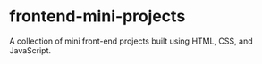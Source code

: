 # frontend-mini-projects
A collection of mini front-end projects built using HTML, CSS, and JavaScript.
